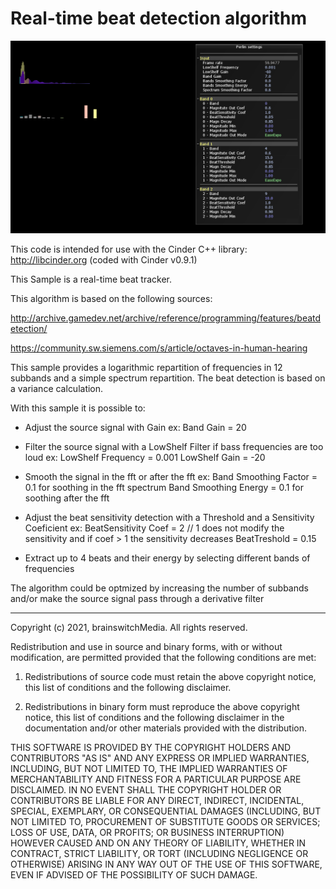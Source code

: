 # Real-time beat detection algorithm

![AudioBeatAnalyzer](https://github.com/brainswitchMedia/Cinder-Samples/blob/master/AudioBeatAnalyzer/AudioBeatAnalyzer.png)

This code is intended for use with the Cinder C++ library: http://libcinder.org (coded with Cinder v0.9.1)

This Sample is a real-time beat tracker.

This algorithm is based on the following sources:

http://archive.gamedev.net/archive/reference/programming/features/beatdetection/

https://community.sw.siemens.com/s/article/octaves-in-human-hearing

This sample provides a logarithmic repartition of frequencies in 12 subbands and a simple spectrum repartition.
The beat detection is based on a variance calculation.

With this sample it is possible to:

* Adjust the source signal with Gain
    ex:
    Band Gain = 20

* Filter the source signal with a LowShelf Filter if bass frequencies are too loud
    ex:
    LowShelf Frequency = 0.001
    LowShelf Gain = -20

* Smooth the signal in the fft or after the fft
    ex:
    Band Smoothing Factor = 0.1 for soothing in the fft spectrum
    Band Smoothing Energy = 0.1 for soothing after the fft

* Adjust the beat sensitivity detection with a Threshold and a Sensitivity Coeficient
    ex:
    BeatSensitivity Coef = 2 // 1 does not modify the sensitivity and if coef > 1 the sensitivity decreases
    BeatTreshold = 0.15

* Extract up to 4 beats and their energy by selecting different bands of frequencies


The algorithm could be optmized by increasing the number of subbands and/or make the source signal pass through a derivative filter

----------------------------------------------------------------------------------

Copyright (c) 2021, brainswitchMedia. All rights reserved.

Redistribution and use in source and binary forms, with or without
modification, are permitted provided that the following conditions are met:

1. Redistributions of source code must retain the above copyright notice, this
   list of conditions and the following disclaimer.

2. Redistributions in binary form must reproduce the above copyright notice,
   this list of conditions and the following disclaimer in the documentation
   and/or other materials provided with the distribution.

THIS SOFTWARE IS PROVIDED BY THE COPYRIGHT HOLDERS AND CONTRIBUTORS "AS IS"
AND ANY EXPRESS OR IMPLIED WARRANTIES, INCLUDING, BUT NOT LIMITED TO, THE
IMPLIED WARRANTIES OF MERCHANTABILITY AND FITNESS FOR A PARTICULAR PURPOSE ARE
DISCLAIMED. IN NO EVENT SHALL THE COPYRIGHT HOLDER OR CONTRIBUTORS BE LIABLE
FOR ANY DIRECT, INDIRECT, INCIDENTAL, SPECIAL, EXEMPLARY, OR CONSEQUENTIAL
DAMAGES (INCLUDING, BUT NOT LIMITED TO, PROCUREMENT OF SUBSTITUTE GOODS OR
SERVICES; LOSS OF USE, DATA, OR PROFITS; OR BUSINESS INTERRUPTION) HOWEVER
CAUSED AND ON ANY THEORY OF LIABILITY, WHETHER IN CONTRACT, STRICT LIABILITY,
OR TORT (INCLUDING NEGLIGENCE OR OTHERWISE) ARISING IN ANY WAY OUT OF THE USE
OF THIS SOFTWARE, EVEN IF ADVISED OF THE POSSIBILITY OF SUCH DAMAGE.
